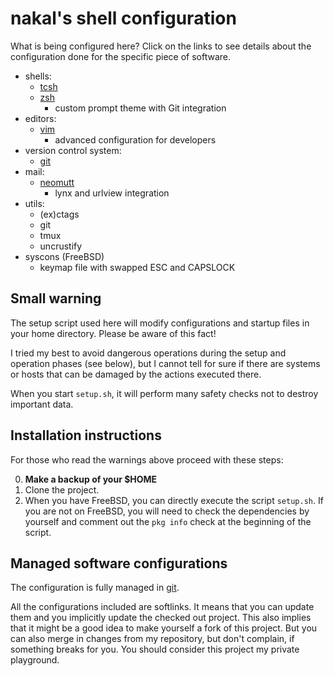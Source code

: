 # nakal's shell configuration

What is being configured here? Click on the links to see details
about the configuration done for the specific piece of software.

* shells:
	* [tcsh](shell/tcsh/.cshrc)
	* [zsh](shell/zsh)
		* custom prompt theme with Git integration
* editors:
	* [vim](vim)
		* advanced configuration for developers
* version control system:
	* [git](git/README.md)
* mail:
	* [neomutt](mutt/README.md)
		* lynx and urlview integration
* utils:
	* (ex)ctags
	* git
	* tmux
	* uncrustify
* syscons (FreeBSD)
	* keymap file with swapped ESC and CAPSLOCK

## Small warning

The setup script used here will modify configurations and startup files
in your home directory. Please be aware of this fact!

I tried my best to avoid dangerous operations during the setup and operation
phases (see below), but I cannot tell for sure if there are systems or hosts
that can be damaged by the actions executed there.

When you start `setup.sh`, it will perform many safety checks not to destroy
important data.

## Installation instructions

For those who read the warnings above proceed with these steps:

0. **Make a backup of your $HOME**
1. Clone the project.
2. When you have FreeBSD, you can directly execute the script
   `setup.sh`. If you are not on FreeBSD, you will need
   to check the dependencies by yourself and comment out the
   `pkg info` check at the beginning of the script.

## Managed software configurations

The configuration is fully managed in [git](http://git-scm.com).

All the configurations included are softlinks. It means that you can update
them and you implicitly update the checked out project. This also implies
that it might be a good idea to make yourself a fork of this project. But
you can also merge in changes from my repository, but don't complain, if
something breaks for you. You should consider this project my private
playground.
